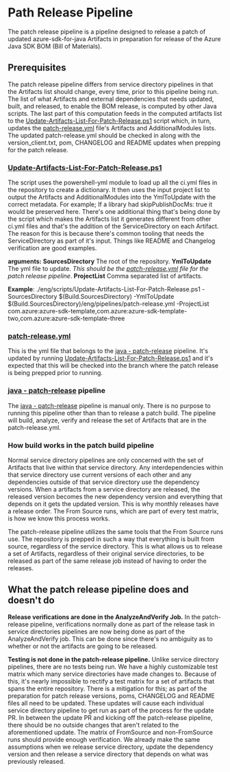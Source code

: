 # Path Release Pipeline

The patch release pipeline is a pipeline designed to release a patch of updated azure-sdk-for-java Artifacts in preparation for release of the Azure Java SDK BOM (Bill of Materials).

## Prerequisites

The patch release pipeline differs from service directory pipelines in that the Artifacts list should change, every time, prior to this pipeline being run. The list of what Artifacts and external dependencies that needs updated, built, and released, to enable the BOM release, is computed by other Java scripts. The last part of this computation feeds in the computed artifacts list to the [Update-Artifacts-List-For-Patch-Release.ps1][update_for_release_script] script which, in turn, updates the [patch-release.yml][patch_release_yml] file's Artifacts and AdditionalModules lists. The updated patch-release.yml should be checked in along with the version_client.txt, pom, CHANGELOG and README updates when prepping for the patch release.

### [Update-Artifacts-List-For-Patch-Release.ps1][update_for_release_script]

The script uses the powershell-yml module to load up all the ci.yml files in the repository to create a dictionary. It then uses the input project list to output the Artifacts and AdditionalModules into the YmlToUpdate with the correct metadata. For example; If a library had skipPublishDocMs: true it would be preserved here. There's one additional thing that's being done by the script which makes the Artifacts list it generates different from other ci.yml files and that's the addition of the ServiceDirectory on each Artifact. The reason for this is because there's common tooling that needs the ServiceDirectory as part of it's input. Things like README and Changelog verification are good examples.

  **arguments:**
    **SourcesDirectory** The root of the repository.
    **YmlToUpdate** The yml file to update. *This should be the [patch-release.yml][patch_release_yml] file for the patch release pipeline*.
    **ProjectList** Comma separated list of artifacts.

**Example**:
./eng/scripts/Update-Artifacts-List-For-Patch-Release.ps1 -SourcesDirectory \$\(Build.SourcesDirectory\) -YmlToUpdate $(Build.SourcesDirectory)/eng/pipelines/patch-release.yml -ProjectList com.azure:azure-sdk-template,com.azure:azure-sdk-template-two,com.azure:azure-sdk-template-three

### [patch-release.yml][patch_release_yml]

This is the yml file that belongs to the [java - patch-release][java_patch_release] pipeline. It's updated by running [Update-Artifacts-List-For-Patch-Release.ps1][update_for_release_script] and it's expected that this will be checked into the branch where the patch release is being prepped prior to running.

### [java - patch-release][java_patch_release] pipeline

The [java - patch-release][java_patch_release] pipeline is manual only. There is no purpose to running this pipeline other than than to release a patch build. The pipeline will build, analyze, verify and release the set of Artifacts that are in the patch-release.yml.

### How build works in the patch build pipeline

Normal service directory pipelines are only concerned with the set of Artifacts that live within that service directory. Any interdependencies within that service directory use current versions of each other and any dependencies outside of that service directory use the dependency versions. When a artifacts from a service directory are released, the released version becomes the new dependency version and everything that depends on it gets the updated version. This is why monthly releases have a release order. The From Source runs, which are part of every test matrix, is how we know this process works.

The patch-release pipeline utilizes the same tools that the From Source runs use. The repository is prepped in such a way that everything is built from source, regardless of the service directory. This is what allows us to release a set of Artifacts, regardless of their original service directories, to be released as part of the same release job instead of having to order the releases.

## What the patch release pipeline does and doesn't do

**Release verifications are done in the AnalyzeAndVerify Job.** In the patch-release pipeline, verifications normally done as part of the release task in service directories pipelines are now being done as part of the AnalyzeAndVerify job. This can be done since there's no ambiguity as to whether or not the artifacts are going to be released.

**Testing is not done in the patch-release pipeline.** Unlike service directory pipelines, there are no tests being run. We have a highly customizable test matrix which many service directories have made changes to. Because of this, it's nearly impossible to rectify a test matrix for a set of artifacts that spans the entire repository. There is a mitigation for this; as part of the preparation for patch release versions, poms, CHANGELOG and README files all need to be updated. These updates will cause each individual service directory pipeline to get run as part of the process for the update PR. In between the update PR and kicking off the patch-release pipeline, there should be no outside changes that aren't related to the aforementioned update. The matrix of FromSource and non-FromSource runs should provide enough verification. We already make the same assumptions when we release service directory, update the dependency version and then release a service directory that depends on what was previously released.

<!-- LINKS -->
[java_patch_release]: https://dev.azure.com/azure-sdk/internal/_build?definitionId=5015&_a=summary
[update_for_release_script]: https://github.com/Azure/azure-sdk-for-java/blob/main/eng/scripts/Update-Artifacts-List-For-Patch-Release.ps1
[patch_release_yml]: https://github.com/Azure/azure-sdk-for-java/blob/main/eng/pipelines/patch-release.yml
